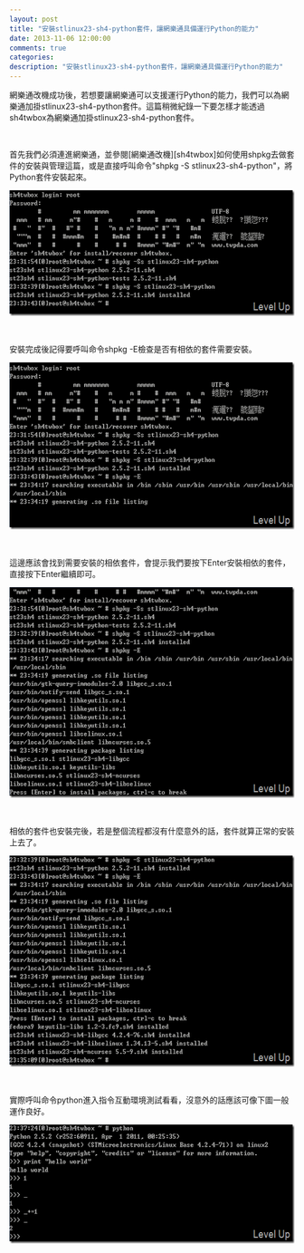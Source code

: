 ```yaml
---
layout: post
title: "安裝stlinux23-sh4-python套件，讓網樂通具備運行Python的能力"
date: 2013-11-06 12:00:00
comments: true
categories: 
description: "安裝stlinux23-sh4-python套件，讓網樂通具備運行Python的能力"
---
```

<p>
	網樂通改機成功後，若想要讓網樂通可以支援運行Python的能力，我們可以為網樂通加掛stlinux23-sh4-python套件。這篇稍微紀錄一下要怎樣才能透過sh4twbox為網樂通加掛stlinux23-sh4-python套件。</p>
<p>
	 </p>
<p>
	首先我們必須連進網樂通，並參閱[網樂通改機][sh4twbox]如何使用shpkg去做套件的安裝與管理這篇，或是直接呼叫命令"shpkg -S stlinux23-sh4-python"，將Python套件安裝起來。</p>
<p>
	<img alt="image" border="0" height="222" src="\images\posts\84095ada-078b-4b9e-87e5-fe33600df5f6\image_thumb.png" style="border-top: 0px; border-right: 0px; border-bottom: 0px; border-left: 0px" width="592" /></p>
<p>
	 </p>
<p>
	安裝完成後記得要呼叫命令shpkg -E檢查是否有相依的套件需要安裝。</p>
<p>
	<img alt="image" border="0" height="295" src="\images\posts\84095ada-078b-4b9e-87e5-fe33600df5f6\image_thumb_1.png" style="border-top: 0px; border-right: 0px; border-bottom: 0px; border-left: 0px" width="592" /></p>
<p>
	 </p>
<p>
	這邊應該會找到需要安裝的相依套件，會提示我們要按下Enter安裝相依的套件，直接按下Enter繼續即可。</p>
<p>
	<img alt="image" border="0" height="372" src="\images\posts\84095ada-078b-4b9e-87e5-fe33600df5f6\image_thumb_2.png" style="border-top: 0px; border-right: 0px; border-bottom: 0px; border-left: 0px" width="593" /></p>
<p>
	 </p>
<p>
	相依的套件也安裝完後，若是整個流程都沒有什麼意外的話，套件就算正常的安裝上去了。</p>
<p>
	<img alt="image" border="0" height="373" src="\images\posts\84095ada-078b-4b9e-87e5-fe33600df5f6\image_thumb_3.png" style="border-top: 0px; border-right: 0px; border-bottom: 0px; border-left: 0px" width="593" /></p>
<p>
	 </p>
<p>
	實際呼叫命令python進入指令互動環境測試看看，沒意外的話應該可像下圖一般運作良好。</p>
<p>
	<img alt="image" border="0" height="210" src="\images\posts\84095ada-078b-4b9e-87e5-fe33600df5f6\image_thumb_4.png" style="border-top: 0px; border-right: 0px; border-bottom: 0px; border-left: 0px" width="592" /></p>
